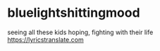 # bluelightshittingmood
seeing all these kids hoping, fighting with their life https://lyricstranslate.com
